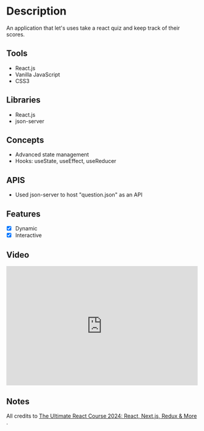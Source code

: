 # Description
An application that let's uses take a react quiz and keep track of their scores.

## Tools
- React.js
- Vanilla JavaScript
- CSS3
  
## Libraries
- React.js
- json-server

## Concepts
- Advanced state management
- Hooks: useState, useEffect, useReducer
  
## APIS
- Used json-server to host "question.json" as an API

## Features
- [x] Dynamic
- [x] Interactive 

## Video
<div style="position: relative; padding-bottom: 62.57242178447277%; height: 0;"><iframe src="https://www.loom.com/embed/56361901419546a6a06a69b035b98522?sid=5089f223-74e5-4356-b50a-0cd3d384eddc" frameborder="0" webkitallowfullscreen mozallowfullscreen allowfullscreen style="position: absolute; top: 0; left: 0; width: 100%; height: 100%;"></iframe></div>
  
## Notes
All credits to <a href="https://www.udemy.com/course/the-ultimate-react-course/">The Ultimate React Course 2024: React, Next.js, Redux & More
</a>. 





